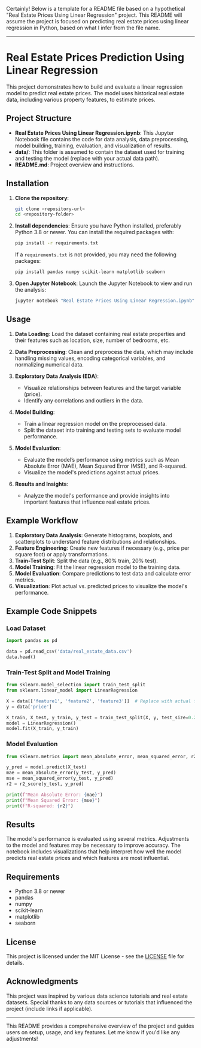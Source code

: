 Certainly! Below is a template for a README file based on a hypothetical "Real Estate Prices Using Linear Regression" project. This README will assume the project is focused on predicting real estate prices using linear regression in Python, based on what I infer from the file name.

---

# Real Estate Prices Prediction Using Linear Regression

This project demonstrates how to build and evaluate a linear regression model to predict real estate prices. The model uses historical real estate data, including various property features, to estimate prices.

## Project Structure

- **Real Estate Prices Using Linear Regression.ipynb**: This Jupyter Notebook file contains the code for data analysis, data preprocessing, model building, training, evaluation, and visualization of results.
- **data/**: This folder is assumed to contain the dataset used for training and testing the model (replace with your actual data path).
- **README.md**: Project overview and instructions.

## Installation

1. **Clone the repository**:
    ```bash
    git clone <repository-url>
    cd <repository-folder>
    ```

2. **Install dependencies**:
   Ensure you have Python installed, preferably Python 3.8 or newer. You can install the required packages with:
   ```bash
   pip install -r requirements.txt
   ```

   If a `requirements.txt` is not provided, you may need the following packages:
   ```bash
   pip install pandas numpy scikit-learn matplotlib seaborn
   ```

3. **Open Jupyter Notebook**:
   Launch the Jupyter Notebook to view and run the analysis:
   ```bash
   jupyter notebook "Real Estate Prices Using Linear Regression.ipynb"
   ```

## Usage

1. **Data Loading**: Load the dataset containing real estate properties and their features such as location, size, number of bedrooms, etc.

2. **Data Preprocessing**: Clean and preprocess the data, which may include handling missing values, encoding categorical variables, and normalizing numerical data.

3. **Exploratory Data Analysis (EDA)**:
   - Visualize relationships between features and the target variable (price).
   - Identify any correlations and outliers in the data.

4. **Model Building**:
   - Train a linear regression model on the preprocessed data.
   - Split the dataset into training and testing sets to evaluate model performance.

5. **Model Evaluation**:
   - Evaluate the model’s performance using metrics such as Mean Absolute Error (MAE), Mean Squared Error (MSE), and R-squared.
   - Visualize the model's predictions against actual prices.

6. **Results and Insights**:
   - Analyze the model's performance and provide insights into important features that influence real estate prices.

## Example Workflow

1. **Exploratory Data Analysis**: Generate histograms, boxplots, and scatterplots to understand feature distributions and relationships.
2. **Feature Engineering**: Create new features if necessary (e.g., price per square foot) or apply transformations.
3. **Train-Test Split**: Split the data (e.g., 80% train, 20% test).
4. **Model Training**: Fit the linear regression model to the training data.
5. **Model Evaluation**: Compare predictions to test data and calculate error metrics.
6. **Visualization**: Plot actual vs. predicted prices to visualize the model's performance.

## Example Code Snippets

### Load Dataset
```python
import pandas as pd

data = pd.read_csv('data/real_estate_data.csv')
data.head()
```

### Train-Test Split and Model Training
```python
from sklearn.model_selection import train_test_split
from sklearn.linear_model import LinearRegression

X = data[['feature1', 'feature2', 'feature3']]  # Replace with actual feature columns
y = data['price']

X_train, X_test, y_train, y_test = train_test_split(X, y, test_size=0.2, random_state=42)
model = LinearRegression()
model.fit(X_train, y_train)
```

### Model Evaluation
```python
from sklearn.metrics import mean_absolute_error, mean_squared_error, r2_score

y_pred = model.predict(X_test)
mae = mean_absolute_error(y_test, y_pred)
mse = mean_squared_error(y_test, y_pred)
r2 = r2_score(y_test, y_pred)

print(f"Mean Absolute Error: {mae}")
print(f"Mean Squared Error: {mse}")
print(f"R-squared: {r2}")
```

## Results

The model's performance is evaluated using several metrics. Adjustments to the model and features may be necessary to improve accuracy. The notebook includes visualizations that help interpret how well the model predicts real estate prices and which features are most influential.

## Requirements

- Python 3.8 or newer
- pandas
- numpy
- scikit-learn
- matplotlib
- seaborn

## License

This project is licensed under the MIT License - see the [LICENSE](LICENSE) file for details.

## Acknowledgments

This project was inspired by various data science tutorials and real estate datasets. Special thanks to any data sources or tutorials that influenced the project (include links if applicable).

---

This README provides a comprehensive overview of the project and guides users on setup, usage, and key features. Let me know if you'd like any adjustments!

